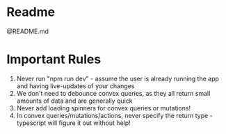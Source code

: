 # Readme
@README.md

# Important Rules
1. Never run "npm run dev" - assume the user is already running the app and having live-updates of your changes
2. We don't need to debounce convex queries, as they all return small amounts of data and are generally quick
3. Never add loading spinners for convex queries or mutations!
4. In convex queries/mutations/actions, never specify the return type - typescript will figure it out without help!